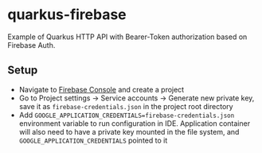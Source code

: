 # quarkus-firebase

Example of Quarkus HTTP API with Bearer-Token authorization based on Firebase Auth.

## Setup

- Navigate to [Firebase Console](https://console.firebase.google.com) and create a project
- Go to Project settings -> Service accounts -> Generate new private key, save it as `firebase-credentials.json` 
in the project root directory
- Add `GOOGLE_APPLICATION_CREDENTIALS=firebase-credentials.json` environment variable to run configuration in IDE.
Application container will also need to have a private key mounted in the file system, and 
`GOOGLE_APPLICATION_CREDENTIALS` pointed to it
